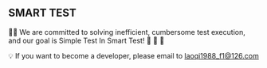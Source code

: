 ## SMART TEST 

🙋‍♀️  We are committed to solving inefficient, cumbersome test execution, and our goal is Simple Test In Smart Test! 👋 👋 👋

💡 If you want to become a developer, please email to laoqi1988_f1@126.com

